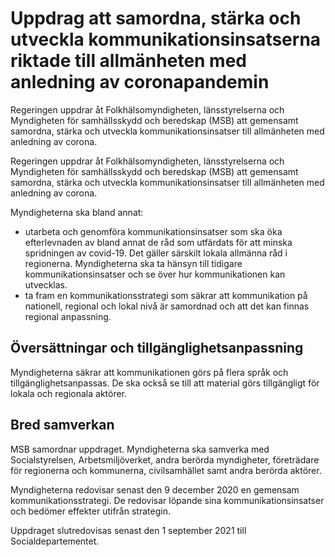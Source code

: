 # Uppdrag att samordna, stärka och utveckla kommunikationsinsatserna riktade till allmänheten med anledning av coronapandemin

Regeringen uppdrar åt Folkhälsomyndigheten, länsstyrelserna och Myndigheten för samhällsskydd och beredskap (MSB) att gemensamt samordna, stärka och utveckla kommunikationsinsatser till allmänheten med anledning av corona.

Regeringen uppdrar åt Folkhälsomyndigheten, länsstyrelserna och Myndigheten för samhällsskydd och beredskap (MSB) att gemensamt samordna, stärka och utveckla kommunikationsinsatser till allmänheten med anledning av corona.

Myndigheterna ska bland annat:

* utarbeta och genomföra kommunikationsinsatser som ska öka efterlevnaden av bland annat de råd som utfärdats för att minska spridningen av covid-19. Det gäller särskilt lokala allmänna råd i regionerna. Myndigheterna ska ta hänsyn till tidigare kommunikationsinsatser och se över hur kommunikationen kan utvecklas.
* ta fram en kommunikationsstrategi som säkrar att kommunikation på nationell, regional och lokal nivå är samordnad och att det kan finnas regional anpassning.

## Översättningar och tillgänglighetsanpassning

Myndigheterna säkrar att kommunikationen görs på flera språk och tillgänglighetsanpassas. De ska också se till att material görs tillgängligt för lokala och regionala aktörer.

## Bred samverkan

MSB samordnar uppdraget. Myndigheterna ska samverka med Socialstyrelsen, Arbetsmiljöverket, andra berörda myndigheter, företrädare för regionerna och kommunerna, civilsamhället samt andra berörda aktörer.

Myndigheterna redovisar senast den 9 december 2020 en gemensam kommunikationsstrategi. De redovisar löpande sina kommunikationsinsatser och bedömer effekter utifrån strategin.

Uppdraget slutredovisas senast den 1 september 2021 till Socialdepartementet.
